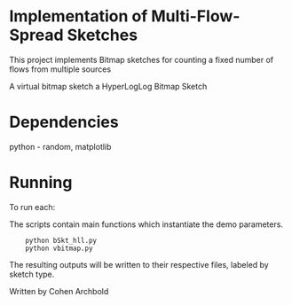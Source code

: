 # Implementation of Multi-Flow-Spread Sketches
This project implements Bitmap sketches for counting a fixed number of flows from multiple sources

A virtual bitmap sketch a HyperLogLog Bitmap Sketch

# Dependencies

python - random, matplotlib

# Running
To run each:

The scripts contain main functions which instantiate the demo parameters.

```
    python bSkt_hll.py
    python vbitmap.py
```
The resulting outputs will be written to their respective files, labeled by sketch type.

Written by Cohen Archbold

